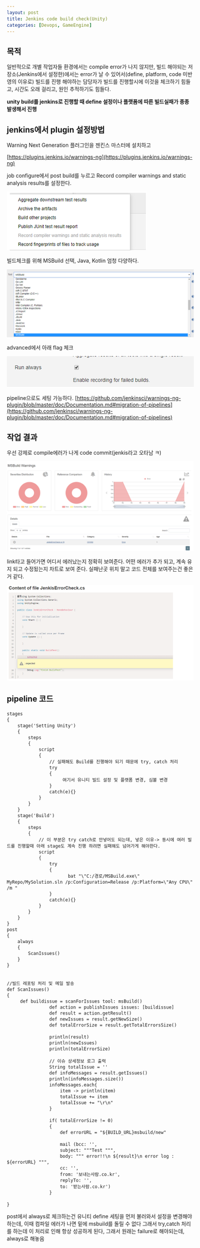 ```yaml
---
layout: post
title: Jenkins code build check(Unity)
categories: [Devops, GameEngine]
---
```


## 목적

일반적으로 개별 작업자들 환경에서는 compile error가 나지 않지만, 빌드 해야되는 저장소(Jenkins에서 설정한)에서는 error가 날 수 있어서(define, platform, code 미반영의 이유로)
빌드를 진행 해야하는 담당자가 빌드를 진행할시에 이것을 체크하기 힘들고, 시간도 오래 걸리고, 원인 추적하기도 힘들다.

**unity build를 jenkins로 진행할 때 define 설정이나 플랫폼에 따른 빌드실패가 종종 발생해서 진행**


## jenkins에서 plugin 설정방법


Warning Next Generation 플러그인을 젠킨스 마스터에 설치하고

[https://plugins.jenkins.io/warnings-ng](https://plugins.jenkins.io/warnings-ng)

job configure에서 post build를 누르고 Record compiler warnings and static analysis results를 설정한다.


![](/assets/images/2020-01-16-Jenkins%20code%20build%20check/2020-01-16-18-04-01.png)


빌드체크를 위해 MSBuild 선택, Java, Kotlin  엄청 다양하다.

![](/assets/images/2020-01-16-Jenkins%20code%20build%20check/2020-01-16-18-05-10.png)


advanced에서 아래 flag 체크

![](/assets/images/2020-01-16-Jenkins%20code%20build%20check/2020-01-16-18-05-36.png)

pipeline으로도 세팅 가능하다.
[https://github.com/jenkinsci/warnings-ng-plugin/blob/master/doc/Documentation.md#migration-of-pipelines](https://github.com/jenkinsci/warnings-ng-plugin/blob/master/doc/Documentation.md#migration-of-pipelines)

## 작업 결과

우선 강제로 compile에러가 나게 code commit(jenkis라고 오타남 ㅋ)

![](/assets/images/2020-01-16-Jenkins%20code%20build%20check/2020-01-16-18-07-59.png)


link타고 들어가면 어디서 에러났는지 정확히 보여준다. 어떤 에러가 추가 되고, 계속 유지 되고 수정됬는지 차트로 보여 준다.
실패난곳 위치 말고 코드 전체를 보여주는건 좋은거 같다.

![](/assets/images/2020-01-16-Jenkins%20code%20build%20check/2020-01-16-18-09-14.png)


## pipeline 코드


```
stages
{
    stage('Setting Unity')
    {
        steps
        {
            script
            {
                // 실패해도 Build를 진행해야 되기 때문에 try, catch 처리
                try
                {
                     여기서 유니티 빌드 설정 및 플랫폼 변경, 심볼 변경
                }
                catch(e){}
            }
        }
    }
    stage('Build')
    {
        steps
        {
            // 이 부분은 try catch로 안넣어도 되는데, 넣은 이유-> 동시에 여러 빌드를 진행할때 아래 stage도 계속 진행 하려면 실패해도 넘어가게 해야한다.
            script
            {
                try
                {
                       bat "\"C:/경로/MSBuild.exe\" MyRepo/MySolution.sln /p:Configuration=Release /p:Platform=\"Any CPU\" /m "
                }
                catch(e){}
            }
        }
    }
}
post
{
    always
    {
        ScanIssues()
    }
}


//빌드 레포팅 처리 및 메일 발송
def ScanIssues()
{
     def buildissue = scanForIssues tool: msBuild()
                def action = publishIssues issues: [buildissue]
                def result = action.getResult()
                def newIssues = result.getNewSize()
                def totalErrorSize = result.getTotalErrorsSize()

                println(result)
                println(newIssues)
                println(totalErrorSize)

                // 이슈 상세정보 로그 출력
                String totalIssue = ''
                def infoMessages = result.getIssues()
                println(infoMessages.size())
                infoMessages.each{
                    item -> println(item)
                    totalIssue += item
                    totalIssue += "\r\n"
                }

				if( totalErrorSize != 0)
				{
					def errorURL = "${BUILD_URL}msbuild/new"

					mail (bcc: '',
					subject: """Test """,
					body: """ error!!\n ${result}\n error log : ${errorURL} """,
					cc: '',
					from: '보내는사람.co.kr',
					replyTo: '',
					to: '받는사람.co.kr')
				}

}

```

post에서 always로 체크하는건 유니티 define 세팅을 먼저 불러와서 설정을 변경해야하는데, 이때 컴파일 에러가 나면 밑에 msbuild를 돌릴 수 없다
그래서 try,catch 처리를 하는데 이 처리로 인해 항상 성공하게 된다, 그래서 원래는 failure로 해야되는데, always로 해놓음
